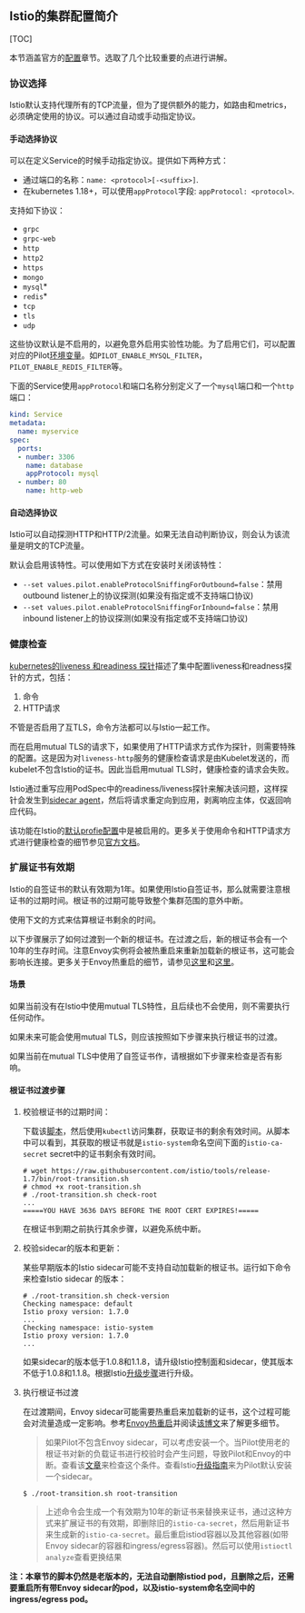 ## Istio的集群配置简介

[TOC]

本节涵盖官方的[配置](https://istio.io/latest/docs/ops/configuration/)章节。选取了几个比较重要的点进行讲解。

### 协议选择

Istio默认支持代理所有的TCP流量，但为了提供额外的能力，如路由和metrics，必须确定使用的协议。可以通过自动或手动指定协议。

#### 手动选择协议

可以在定义Service的时候手动指定协议。提供如下两种方式：

- 通过端口的名称：`name: <protocol>[-<suffix>]`.
- 在kubernetes 1.18+，可以使用`appProtocol`字段: `appProtocol: <protocol>`.

支持如下协议：

- `grpc`
- `grpc-web`
- `http`
- `http2`
- `https`
- `mongo`
- `mysql`*
- `redis`*
- `tcp`
- `tls`
- `udp`

这些协议默认是不启用的，以避免意外启用实验性功能。为了启用它们，可以配置对应的Pilot[环境变量](https://istio.io/latest/docs/reference/commands/pilot-discovery/#envvars)。如`PILOT_ENABLE_MYSQL_FILTER`，`PILOT_ENABLE_REDIS_FILTER`等。

下面的Service使用`appProtocol`和端口名称分别定义了一个`mysql`端口和一个`http`端口：

```yaml
kind: Service
metadata:
  name: myservice
spec:
  ports:
  - number: 3306
    name: database
    appProtocol: mysql
  - number: 80
    name: http-web
```

#### 自动选择协议

Istio可以自动探测HTTP和HTTP/2流量。如果无法自动判断协议，则会认为该流量是明文的TCP流量。

默认会启用该特性。可以使用如下方式在安装时关闭该特性：

- `--set values.pilot.enableProtocolSniffingForOutbound=false`：禁用outbound listener上的协议探测(如果没有指定或不支持端口协议)
- `--set values.pilot.enableProtocolSniffingForInbound=false`：禁用inbound listener上的协议探测(如果没有指定或不支持端口协议)

### 健康检查

[kubernetes的liveness 和readiness 探针](https://kubernetes.io/docs/tasks/configure-pod-container/configure-liveness-readiness-probes/)描述了集中配置liveness和readness探针的方式，包括：

1. 命令
2. HTTP请求

不管是否启用了互TLS，命令方法都可以与Istio一起工作。

而在启用mutual TLS的请求下，如果使用了HTTP请求方式作为探针，则需要特殊的配置。这是因为对`liveness-http`服务的健康检查请求是由Kubelet发送的，而kubelet不包含Istio的证书。因此当启用mutual TLS时，健康检查的请求会失败。

Istio通过重写应用PodSpec中的readiness/liveness探针来解决该问题，这样探针会发生到[sidecar agent](https://istio.io/latest/docs/reference/commands/pilot-agent/)，然后将请求重定向到应用，剥离响应主体，仅返回响应代码。

该功能在Istio的[默认profie配置](https://istio.io/latest/docs/setup/additional-setup/config-profiles/)中是被启用的。更多关于使用命令和HTTP请求方式进行健康检查的细节参见[官方文档](https://istio.io/latest/docs/ops/configuration/mesh/app-health-check/)。

### 扩展证书有效期

Istio的自签证书的默认有效期为1年。如果使用Istio自签证书，那么就需要注意根证书的过期时间。根证书的过期可能导致整个集群范围的意外中断。

使用下文的方式来估算根证书剩余的时间。

以下步骤展示了如何过渡到一个新的根证书。在过渡之后，新的根证书会有一个10年的生存时间。注意Envoy实例将会被热重启来重新加载新的根证书，这可能会影响长连接。更多关于Envoy热重启的细节，请参见[这里](https://www.envoyproxy.io/docs/envoy/latest/intro/arch_overview/operations/hot_restart)和[这里](https://blog.envoyproxy.io/envoy-hot-restart-1d16b14555b5)。

#### 场景

如果当前没有在Istio中使用mutual TLS特性，且后续也不会使用，则不需要执行任何动作。

如果未来可能会使用mutual TLS，则应该按照如下步骤来执行根证书的过渡。

如果当前在mutual TLS中使用了自签证书作，请根据如下步骤来检查是否有影响。

#### 根证书过渡步骤

1. 校验根证书的过期时间：

   下载该[脚本](https://raw.githubusercontent.com/istio/tools/release-1.7/bin/root-transition.sh)，然后使用`kubectl`访问集群，获取证书的剩余有效时间。从脚本中可以看到，其获取的根证书就是`istio-system`命名空间下面的`istio-ca-secret` secret中的证书剩余有效时间。

   ```shell
   # wget https://raw.githubusercontent.com/istio/tools/release-1.7/bin/root-transition.sh
   # chmod +x root-transition.sh
   # ./root-transition.sh check-root
   ...
   =====YOU HAVE 3636 DAYS BEFORE THE ROOT CERT EXPIRES!=====
   ```

   在根证书到期之前执行其余步骤，以避免系统中断。

2. 校验sidecar的版本和更新：

   某些早期版本的Istio sidecar可能不支持自动加载新的根证书。运行如下命令来检查Istio sidecar 的版本：

   ```shell
   # ./root-transition.sh check-version
   Checking namespace: default
   Istio proxy version: 1.7.0
   ...
   Checking namespace: istio-system
   Istio proxy version: 1.7.0
   ...
   ```

   如果sidecar的版本低于1.0.8和1.1.8，请升级Istio控制面和sidecar，使其版本不低于1.0.8和1.1.8。根据Istio[升级步骤](https://istio.io/latest/docs/setup/upgrade/)进行升级。

3. 执行根证书过渡

   在过渡期间，Envoy sidecar可能需要热重启来加载新的证书，这个过程可能会对流量造成一定影响。参考[Envoy热重启](https://www.envoyproxy.io/docs/envoy/latest/intro/arch_overview/operations/hot_restart)并阅读[该博文](https://blog.envoyproxy.io/envoy-hot-restart-1d16b14555b5)来了解更多细节。

   > 如果Pilot不包含Envoy sidecar，可以考虑安装一个。当Pilot使用老的根证书对新的负载证书进行校验时会产生问题，导致Pilot和Envoy的中断。查看该[文章](https://istio.io/latest/docs/ops/configuration/security/root-transition/#how-can-i-check-if-pilot-has-a-sidecar)来检查这个条件。查看Istio[升级指南](https://istio.io/latest/docs/setup/upgrade/)来为Pilot默认安装一个sidecar。

   ```shell
   $ ./root-transition.sh root-transition
   ```

   > 上述命令会生成一个有效期为10年的新证书来替换来证书，通过这种方式来扩展证书的有效期，即删除旧的`istio-ca-secret`，然后用新证书来生成新的`istio-ca-secret`。最后重启istiod容器以及其他容器(如带Envoy sidecar的容器和ingress/egress容器)。然后可以使用`istioctl analyze`查看更换结果

   

**注：本章节的脚本仍然是老版本的，无法自动删除istiod pod，且删除之后，还需要重启所有带Envoy sidecar的pod，以及istio-system命名空间中的ingress/egress pod。**

